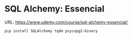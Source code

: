# SQL Alchemy: Essencial

URL: https://www.udemy.com/course/sql-alchemy-essencial/

```
pip install SQLAlchemy tqdm psycopg2-binary
```
